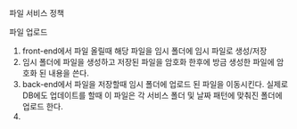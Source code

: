 파일 서비스 정책

파일 업로드 
1. front-end에서 파일 올릴때 해당 파일을 임시 폴더에 임시 파일로 생성/저장
2. 임시 폴더에 파일을 생성하고 저장된 파일을 암호화 한후에  방금 생성한 파일에 암호화 된 내용을 쓴다.
3. back-end에서 파일을 저장할때 임시 폴더에 업로드 된 파일을 이동시킨다. 실제로 DB에도 업데이트를 할때 이 파일은 각 서비스 폴더 및 날짜 패턴에 맞춰진 폴더에 업로드 한다.
4. 
<!--stackedit_data:
eyJoaXN0b3J5IjpbNTEwNzgwNzIyLC0xMzgwMzkzNDY4LDQwOD
A4MDEzMSwtMjA4ODc0NjYxMiw5NDA5ODkyNDFdfQ==
-->